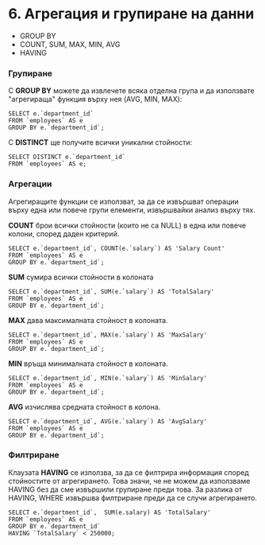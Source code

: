 # 6. Агрегация и групиране на данни
- GROUP BY
- COUNT, SUM, MAX, MIN, AVG
- HAVING

### Групиране
С **GROUP BY** можете да извлечете всяка отделна група и да използвате "агрегираща" функция върху нея (AVG, MIN, MAX):

```
SELECT e.`department_id` 
FROM `employees` AS e
GROUP BY e.`department_id`;
```

С **DISTINCT** ще получите всички уникални стойности:
```
SELECT DISTINCT e.`department_id`
FROM `employees` AS e;
```

### Агрегации
Агрегиращите функции се използват, за да се извършват операции върху една или повече групи елементи, извършвайки анализ върху тях. 

**COUNT** брои всички стойности (които не са NULL) в една или повече колони, според даден критерий.
```
SELECT e.`department_id`, COUNT(e.`salary`) AS 'Salary Count'
FROM `employees` AS e
GROUP BY e.`department_id`;
```

**SUM** сумира всички стойности в колоната
```
SELECT e.`department_id`, SUM(e.`salary`) AS 'TotalSalary'
FROM `employees` AS e
GROUP BY e.`department_id`;
```

**MAX** дава максималната стойност в колоната.
```
SELECT e.`department_id`, MAX(e.`salary`) AS 'MaxSalary'
FROM `employees` AS e
GROUP BY e.`department_id`;
```

**MIN** връща минималната стойност в колоната.
```
SELECT e.`department_id`, MIN(e.`salary`) AS 'MinSalary'
FROM `employees` AS e
GROUP BY e.`department_id`;
```

**AVG** изчислява средната стойност в колона.
```
SELECT e.`department_id`, AVG(e.`salary`) AS 'AvgSalary'
FROM `employees` AS e
GROUP BY e.`department_id`;
```

### Филтриране
Клаузата **HAVING** се използва, за да се филтрира информация според стойностите от агрегирането. Това значи, че не можем да използваме HAVING без да сме извършили групиране преди това. За разлика от HAVING, WHERE извършва филтриране преди да се случи агрегирането.

```
SELECT e.`department_id`,  SUM(e.salary) AS 'TotalSalary'
FROM `employees` AS e
GROUP BY e.`department_id`
HAVING `TotalSalary` < 250000;
```
